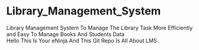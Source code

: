 <H1>Library_Management_System</H1>
Library Management System To Manage The Library Task More Efficiently and Easy To Manage Books And Students Data
<br>Hello This Is Your eNinja And This Git Repo Is All About LMS
